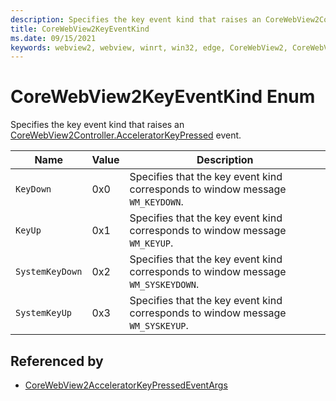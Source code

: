 ```yaml
---
description: Specifies the key event kind that raises an CoreWebView2Controller.AcceleratorKeyPressed event.
title: CoreWebView2KeyEventKind
ms.date: 09/15/2021
keywords: webview2, webview, winrt, win32, edge, CoreWebView2, CoreWebView2Controller, browser control, edge html, CoreWebView2KeyEventKind
---
```


# CoreWebView2KeyEventKind Enum

Specifies the key event kind that raises an [CoreWebView2Controller.AcceleratorKeyPressed](corewebview2controller.md#acceleratorkeypressed) event.

| Name |  Value | Description |
|--|--|--|
|`KeyDown` | 0x0  |  Specifies that the key event kind corresponds to window message `WM_KEYDOWN`.|
|`KeyUp` | 0x1  |  Specifies that the key event kind corresponds to window message `WM_KEYUP`.|
|`SystemKeyDown` | 0x2  |  Specifies that the key event kind corresponds to window message `WM_SYSKEYDOWN`.|
|`SystemKeyUp` | 0x3  |  Specifies that the key event kind corresponds to window message `WM_SYSKEYUP`.|


## Referenced by

- [CoreWebView2AcceleratorKeyPressedEventArgs](corewebview2acceleratorkeypressedeventargs.md)
